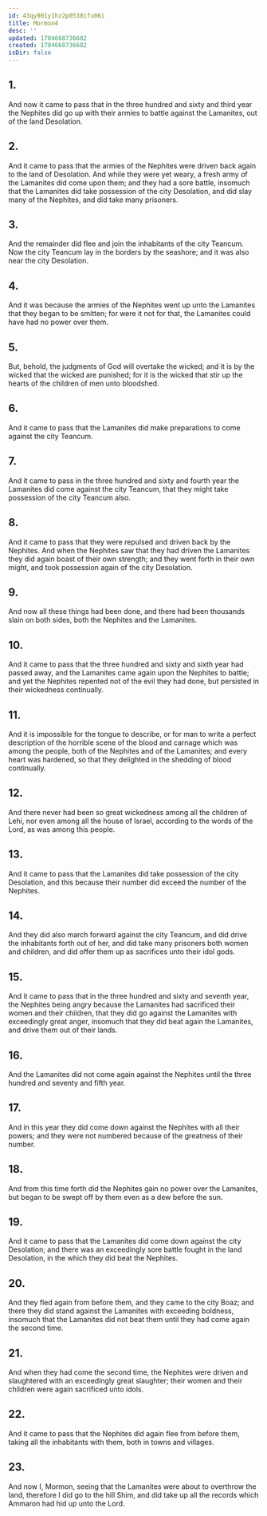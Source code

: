 ```yaml
---
id: 43qy901y1hz2p0538ifu06i
title: Mormon4
desc: ''
updated: 1704668736682
created: 1704668736682
isDir: false
---
```

## 1.
And now it came to pass that in the three hundred and sixty and third year the Nephites did go up with their armies to battle against the Lamanites, out of the land Desolation.
## 2.
And it came to pass that the armies of the Nephites were driven back again to the land of Desolation. And while they were yet weary, a fresh army of the Lamanites did come upon them; and they had a sore battle, insomuch that the Lamanites did take possession of the city Desolation, and did slay many of the Nephites, and did take many prisoners.
## 3.
And the remainder did flee and join the inhabitants of the city Teancum. Now the city Teancum lay in the borders by the seashore; and it was also near the city Desolation.
## 4.
And it was because the armies of the Nephites went up unto the Lamanites that they began to be smitten; for were it not for that, the Lamanites could have had no power over them.
## 5.
But, behold, the judgments of God will overtake the wicked; and it is by the wicked that the wicked are punished; for it is the wicked that stir up the hearts of the children of men unto bloodshed.
## 6.
And it came to pass that the Lamanites did make preparations to come against the city Teancum.
## 7.
And it came to pass in the three hundred and sixty and fourth year the Lamanites did come against the city Teancum, that they might take possession of the city Teancum also.
## 8.
And it came to pass that they were repulsed and driven back by the Nephites. And when the Nephites saw that they had driven the Lamanites they did again boast of their own strength; and they went forth in their own might, and took possession again of the city Desolation.
## 9.
And now all these things had been done, and there had been thousands slain on both sides, both the Nephites and the Lamanites.
## 10.
And it came to pass that the three hundred and sixty and sixth year had passed away, and the Lamanites came again upon the Nephites to battle; and yet the Nephites repented not of the evil they had done, but persisted in their wickedness continually.
## 11.
And it is impossible for the tongue to describe, or for man to write a perfect description of the horrible scene of the blood and carnage which was among the people, both of the Nephites and of the Lamanites; and every heart was hardened, so that they delighted in the shedding of blood continually.
## 12.
And there never had been so great wickedness among all the children of Lehi, nor even among all the house of Israel, according to the words of the Lord, as was among this people.
## 13.
And it came to pass that the Lamanites did take possession of the city Desolation, and this because their number did exceed the number of the Nephites.
## 14.
And they did also march forward against the city Teancum, and did drive the inhabitants forth out of her, and did take many prisoners both women and children, and did offer them up as sacrifices unto their idol gods.
## 15.
And it came to pass that in the three hundred and sixty and seventh year, the Nephites being angry because the Lamanites had sacrificed their women and their children, that they did go against the Lamanites with exceedingly great anger, insomuch that they did beat again the Lamanites, and drive them out of their lands.
## 16.
And the Lamanites did not come again against the Nephites until the three hundred and seventy and fifth year.
## 17.
And in this year they did come down against the Nephites with all their powers; and they were not numbered because of the greatness of their number.
## 18.
And from this time forth did the Nephites gain no power over the Lamanites, but began to be swept off by them even as a dew before the sun.
## 19.
And it came to pass that the Lamanites did come down against the city Desolation; and there was an exceedingly sore battle fought in the land Desolation, in the which they did beat the Nephites.
## 20.
And they fled again from before them, and they came to the city Boaz; and there they did stand against the Lamanites with exceeding boldness, insomuch that the Lamanites did not beat them until they had come again the second time.
## 21.
And when they had come the second time, the Nephites were driven and slaughtered with an exceedingly great slaughter; their women and their children were again sacrificed unto idols.
## 22.
And it came to pass that the Nephites did again flee from before them, taking all the inhabitants with them, both in towns and villages.
## 23.
And now I, Mormon, seeing that the Lamanites were about to overthrow the land, therefore I did go to the hill Shim, and did take up all the records which Ammaron had hid up unto the Lord.
